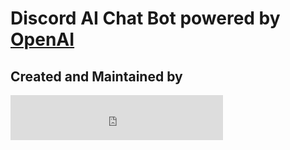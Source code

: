 # Discord AI Chat Bot powered by [OpenAI](https://openai.com/)
## Created and Maintained by 
<iframe
    title="Discord user embed"
    width="340"
    height=72
    frameborder="0"
    sandbox="allow-scripts"
    src="https://widgets.vendicated.dev/user?id=829427219541393428&theme=dark&banner=false&full-banner=false&rounded-corners=true&discord-icon=false&badges=false&guess-nitro=false&background-color=%23ff5748&foreground-color=%23333"
></iframe>